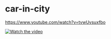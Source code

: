 # car-in-city

https://www.youtube.com/watch?v=tvwUvsuxfbo


[![Watch the video](https://encrypted-tbn0.gstatic.com/images?q=tbn:ANd9GcQ226ryFkZE1rHAK_XRtKqcAH2LQg23YJjVOg&usqp=CAU)](https://www.youtube.com/watch?v=tvwUvsuxfbo)


